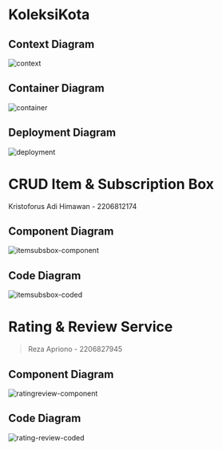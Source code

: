 # KoleksiKota

## Context Diagram
![context](./img/Deliverable-Context%20Diagram.drawio.png)

## Container Diagram
![container](./img/Deliverable-Container%20Diagram.drawio.png)

## Deployment Diagram
![deployment](./img/Deliverable-Deployment%20Diagram.drawio.png)

# CRUD Item & Subscription Box
Kristoforus Adi Himawan - 2206812174
## Component Diagram
![itemsubsbox-component](./img/itemsubsbox-componentdiagram.png)

## Code Diagram
![itemsubsbox-coded](./img/itemsubsbox-codediagram.png)

# Rating & Review Service
> Reza Apriono - 2206827945
## Component Diagram
![ratingreview-component](./img/ratingreview-componentdiagram.drawio.png)

## Code Diagram
![rating-review-coded](./img/ratingreview-codediagram.png)